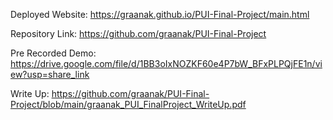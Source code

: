 Deployed Website: https://graanak.github.io/PUI-Final-Project/main.html

Repository Link: https://github.com/graanak/PUI-Final-Project

Pre Recorded Demo: https://drive.google.com/file/d/1BB3oIxNOZKF60e4P7bW_BFxPLPQjFE1n/view?usp=share_link

Write Up: https://github.com/graanak/PUI-Final-Project/blob/main/graanak_PUI_FinalProject_WriteUp.pdf

